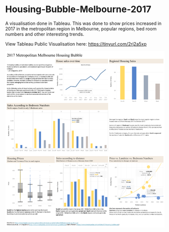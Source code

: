 # Housing-Bubble-Melbourne-2017 
A visualisation done in Tableau. This was done to show prices increased in 2017 in the metropolitan region in Melbourne, popular regions, bed room numbers and other interesting trends. 

View Tableau Public Visualisation here: https://tinyurl.com/2rj2a5xp

![Tableau Dashboard](https://github.com/dtan0001/Housing-Bubble-Melbourne-2017/blob/main/Dashboard%201.png)
